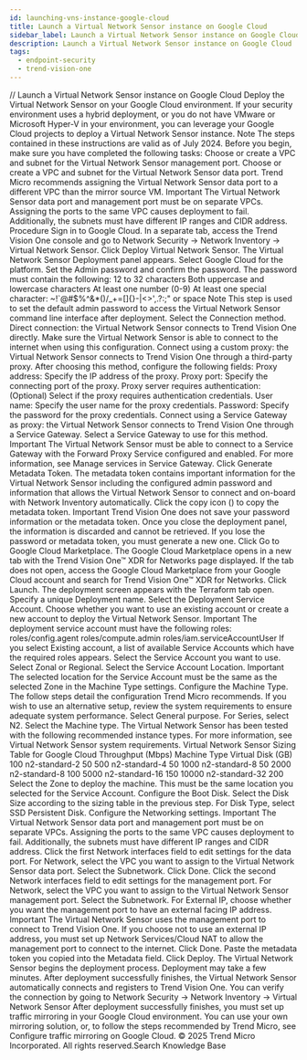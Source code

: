 ```yaml
---
id: launching-vns-instance-google-cloud
title: Launch a Virtual Network Sensor instance on Google Cloud
sidebar_label: Launch a Virtual Network Sensor instance on Google Cloud
description: Launch a Virtual Network Sensor instance on Google Cloud
tags:
  - endpoint-security
  - trend-vision-one
---
```


/*<![CDATA[*/ $('#title').html($('meta[name=map-description]').attr('content')); /*]]>*/ Launch a Virtual Network Sensor instance on Google Cloud Deploy the Virtual Network Sensor on your Google Cloud environment. If your security environment uses a hybrid deployment, or you do not have VMware or Microsoft Hyper-V in your environment, you can leverage your Google Cloud projects to deploy a Virtual Network Sensor instance. Note The steps contained in these instructions are valid as of July 2024. Before you begin, make sure you have completed the following tasks: Choose or create a VPC and subnet for the Virtual Network Sensor management port. Choose or create a VPC and subnet for the Virtual Network Sensor data port. Trend Micro recommends assigning the Virtual Network Sensor data port to a different VPC than the mirror source VM. Important The Virtual Network Sensor data port and management port must be on separate VPCs. Assigning the ports to the same VPC causes deployment to fail. Additionally, the subnets must have different IP ranges and CIDR address. Procedure Sign in to Google Cloud. In a separate tab, access the Trend Vision One console and go to Network Security → Network Inventory → Virtual Network Sensor. Click Deploy Virtual Network Sensor. The Virtual Network Sensor Deployment panel appears. Select Google Cloud for the platform. Set the Admin password and confirm the password. The password must contain the following: 12 to 32 characters Both uppercase and lowercase characters At least one number (0-9) At least one special character: ~!`@#$%^&*()/_+=[]{}-\|<>',.?:;" or space Note This step is used to set the default admin password to access the Virtual Network Sensor command line interface after deployment. Select the Connection method. Direct connection: the Virtual Network Sensor connects to Trend Vision One directly. Make sure the Virtual Network Sensor is able to connect to the internet when using this configuration. Connect using a custom proxy: the Virtual Network Sensor connects to Trend Vision One through a third-party proxy. After choosing this method, configure the following fields: Proxy address: Specify the IP address of the proxy. Proxy port: Specify the connecting port of the proxy. Proxy server requires authentication: (Optional) Select if the proxy requires authentication credentials. User name: Specify the user name for the proxy credentials. Password: Specify the password for the proxy credentials. Connect using a Service Gateway as proxy: the Virtual Network Sensor connects to Trend Vision One through a Service Gateway. Select a Service Gateway to use for this method. Important The Virtual Network Sensor must be able to connect to a Service Gateway with the Forward Proxy Service configured and enabled. For more information, see Manage services in Service Gateway. Click Generate Metadata Token. The metadata token contains important information for the Virtual Network Sensor including the configured admin password and information that allows the Virtual Network Sensor to connect and on-board with Network Inventory automatically. Click the copy icon () to copy the metadata token. Important Trend Vision One does not save your password information or the metadata token. Once you close the deployment panel, the information is discarded and cannot be retrieved. If you lose the password or metadata token, you must generate a new one. Click Go to Google Cloud Marketplace. The Google Cloud Marketplace opens in a new tab with the Trend Vision One™ XDR for Networks page displayed. If the tab does not open, access the Google Cloud Marketplace from your Google Cloud account and search for Trend Vision One™ XDR for Networks. Click Launch. The deployment screen appears with the Terraform tab open. Specify a unique Deployment name. Select the Deployment Service Account. Choose whether you want to use an existing account or create a new account to deploy the Virtual Network Sensor. Important The deployment service account must have the following roles: roles/config.agent roles/compute.admin roles/iam.serviceAccountUser If you select Existing account, a list of available Service Accounts which have the required roles appears. Select the Service Account you want to use. Select Zonal or Regional. Select the Service Account Location. Important The selected location for the Service Account must be the same as the selected Zone in the Machine Type settings. Configure the Machine Type. The follow steps detail the configuration Trend Micro recommends. If you wish to use an alternative setup, review the system requirements to ensure adequate system performance. Select General purpose. For Series, select N2. Select the Machine type. The Virtual Network Sensor has been tested with the following recommended instance types. For more information, see Virtual Network Sensor system requirements. Virtual Network Sensor Sizing Table for Google Cloud Throughput (Mbps) Machine Type Virtual Disk (GB) 100 n2-standard-2 50 500 n2-standard-4 50 1000 n2-standard-8 50 2000 n2-standard-8 100 5000 n2-standard-16 150 10000 n2-standard-32 200 Select the Zone to deploy the machine. This must be the same location you selected for the Service Account. Configure the Boot Disk. Select the Disk Size according to the sizing table in the previous step. For Disk Type, select SSD Persistent Disk. Configure the Networking settings. Important The Virtual Network Sensor data port and management port must be on separate VPCs. Assigning the ports to the same VPC causes deployment to fail. Additionally, the subnets must have different IP ranges and CIDR address. Click the first Network interfaces field to edit settings for the data port. For Network, select the VPC you want to assign to the Virtual Network Sensor data port. Select the Subnetwork. Click Done. Click the second Network interfaces field to edit settings for the management port. For Network, select the VPC you want to assign to the Virtual Network Sensor management port. Select the Subnetwork. For External IP, choose whether you want the management port to have an external facing IP address. Important The Virtual Network Sensor uses the management port to connect to Trend Vision One. If you choose not to use an external IP address, you must set up Network Services/Cloud NAT to allow the management port to connect to the internet. Click Done. Paste the metadata token you copied into the Metadata field. Click Deploy. The Virtual Network Sensor begins the deployment process. Deployment may take a few minutes. After deployment successfully finishes, the Virtual Network Sensor automatically connects and registers to Trend Vision One. You can verify the connection by going to Network Security → Network Inventory → Virtual Network Sensor After deployment successfully finishes, you must set up traffic mirroring in your Google Cloud environment. You can use your own mirroring solution, or, to follow the steps recommended by Trend Micro, see Configure traffic mirroring on Google Cloud. © 2025 Trend Micro Incorporated. All rights reserved.Search Knowledge Base